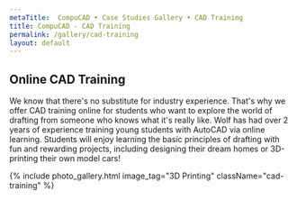 ```yaml
---
metaTitle:  CompuCAD • Case Studies Gallery • CAD Training
title: CompuCAD - CAD Training
permalink: /gallery/cad-training
layout: default
---
```


## Online CAD Training

We know that there's no substitute for industry experience. That's why we offer CAD training online for students who want to explore the world of drafting from someone who knows what it's really like. Wolf has had over 2 years of experience training young students with AutoCAD via online learning. Students will enjoy learning the basic principles of drafting with fun and rewarding projects, including designing their dream homes or 3D-printing their own model cars!
 
{% include photo_gallery.html image_tag="3D Printing" className="cad-training" %}
